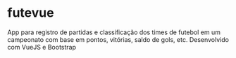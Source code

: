 # futevue

App para registro de partidas e classificação dos times de futebol em um campeonato com base em pontos, vitórias, saldo de gols, etc. Desenvolvido com VueJS e Bootstrap
